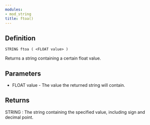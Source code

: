 ```yaml
---
modules:
- mod_string
title: ftoa()
---
```


## Definition

    STRING ftoa ( <FLOAT value> )

Returns a string containing a certain float value.

## Parameters

- FLOAT value - The value the returned string will contain.

## Returns

STRING : The string containing the specified value, including sign and decimal point.
